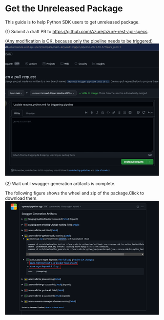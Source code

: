 # Get the Unreleased Package

This guide is to help Python SDK users to get unreleased package.

(1) Submit a draft PR to https://github.com/Azure/azure-rest-api-specs.

(Any modification is OK, because only the pipeline needs to be triggered)
![img.png](unreleased_package_guide_example1.png)

(2) Wait until swagger generation artifacts is complete.

The following figure shows the wheel and zip of the package.Click to download them.
![img.png](unreleased_package_guide_example2.png)
